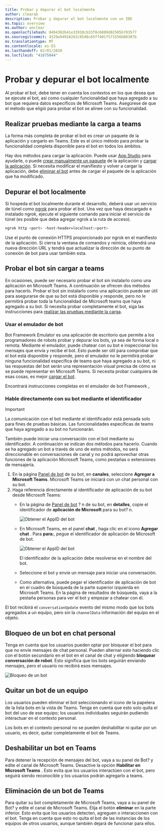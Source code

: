 ```yaml
---
title: Probar y depurar el bot localmente
author: clearab
description: Probar y depurar el bot localmente con un IDE
ms.topic: overview
ms.author: anclear
ms.openlocfilehash: 8494302b41e33910cb33f8c6889d82505b703577
ms.sourcegitcommit: 4329a94918263c85d6c65ff401f571556b80307b
ms.translationtype: MT
ms.contentlocale: es-ES
ms.lasthandoff: 02/01/2020
ms.locfileid: "41675844"
---
```

# <a name="test-and-debug-your-bot-locally"></a>Probar y depurar el bot localmente

Al probar el bot, debe tener en cuenta los contextos en los que desea que se ejecute el bot, así como cualquier funcionalidad que haya agregado a su bot que requiera datos específicos de Microsoft Teams. Asegúrese de que el método que eligió para probar el bot se alinee con su funcionalidad.

## <a name="test-by-uploading-to-teams"></a>Realizar pruebas mediante la carga a teams

La forma más completa de probar el bot es crear un paquete de la aplicación y cargarlo en Teams. Este es el único método para probar la funcionalidad completa disponible para el bot en todos los ámbitos.

Hay dos métodos para cargar la aplicación. Puede usar [App Studio](~/concepts/build-and-test/app-studio-overview.md) para ayudarle, o puede [crear manualmente un paquete](~/concepts/build-and-test/apps-package.md) de la aplicación y [cargar la aplicación](~/concepts/deploy-and-publish/apps-upload.md). Si necesita modificar el manifiesto y volver a cargar la aplicación, debe [eliminar el bot](#deleting-a-bot-from-teams) antes de cargar el paquete de la aplicación que ha modificado.

## <a name="debug-your-bot-locally"></a>Depurar el bot localmente

Si hospeda el bot localmente durante el desarrollo, deberá usar un servicio de túnel como [ngrok](https://ngrok.com/) para probar el bot. Una vez que haya descargado e instalado ngrok, ejecute el siguiente comando para iniciar el servicio de túnel (es posible que deba agregar ngrok a la ruta de acceso).

```bash
ngrok http <port> -host-header=localhost:<port>
```

Use el punto de conexión HTTPS proporcionado por ngrok en el manifiesto de la aplicación. Si cierra la ventana de comandos y reinicia, obtendrá una nueva dirección URL y tendrá que actualizar la dirección de su punto de conexión de bot para usar también esta.

## <a name="testing-your-bot-without-uploading-to-teams"></a>Probar el bot sin cargar a teams

En ocasiones, puede ser necesario probar el bot sin instalarlo como una aplicación en Microsoft Teams. A continuación se ofrecen dos métodos para hacerlo. Probar el bot sin instalarlo como una aplicación puede ser útil para asegurarse de que su bot está disponible y responde, pero no le permitirá probar toda la funcionalidad de Microsoft teams que haya agregado a su bot. Si necesita probar completamente el bot, siga las instrucciones para [realizar las pruebas mediante la carga](#test-by-uploading-to-teams).

### <a name="use-the-bot-emulator"></a>Usar el emulador de bot

Bot Framework Emulator es una aplicación de escritorio que permite a los programadores de robots probar y depurar los bots, ya sea de forma local o remota. Mediante el emulador, puede chatear con su bot e inspeccionar los mensajes que envía y recibe el bot. Esto puede ser útil para comprobar que el bot está disponible y responde, pero el emulador no le permitirá probar ninguna funcionalidad específica de teams que haya agregado a su bot, ni las respuestas del bot serán una representación visual precisa de cómo se se puede representar en Microsoft Teams. Si necesita probar cualquiera de esas cosas, es mejor [cargar el bot](#test-by-uploading-to-teams).

Encontrará instrucciones completas en el emulador de bot Framework [.](/azure/bot-service/bot-service-debug-emulator?view=azure-bot-service-4.0)

### <a name="talk-to-your-bot-directly-by-id"></a>Hable directamente con su bot mediante el identificador

>[!Important]
>La comunicación con el bot mediante el identificador está pensada solo para fines de pruebas básicas. Las funcionalidades específicas de teams que haya agregado a su bot no funcionarán.

También puede iniciar una conversación con el bot mediante su identificador. A continuación se indican dos métodos para hacerlo. Cuando se ha agregado un bot a través de uno de estos métodos, no será direccionable en conversaciones de canal y no podrá aprovechar otras funciones de la aplicación Microsoft Teams, como pestañas o extensiones de mensajería.

1. En la página [Panel de bot](https://dev.botframework.com/bots) de su bot, en **canales**, seleccione **Agregar a Microsoft Teams**. Microsoft Teams se iniciará con un chat personal con su bot.
2. Haga referencia directamente al identificador de aplicación de su bot desde Microsoft Teams:
   * En la página de [Panel de bot](https://dev.botframework.com/bots) ? n de su bot, en **detalles**, copie el identificador de **aplicación de Microsoft** para su bot? n.
  
     ![Obtener el AppID del bot](~/assets/images/bots_appid_botframework.png)
  
   * En Microsoft Teams, en el panel **chat** , haga clic en el icono **Agregar chat** . Para **para:**, pegue el identificador de aplicación de Microsoft de bot.
  
     ![Obtener el AppID del bot](~/assets/images/bots_uploading.png)

     El identificador de la aplicación debe resolverse en el nombre del bot.

   * Seleccione el bot y envíe un mensaje para iniciar una conversación.
   * Como alternativa, puede pegar el identificador de aplicación de bot en el cuadro de búsqueda de la parte superior izquierda en Microsoft Teams. En la página de resultados de búsqueda, vaya a la pestaña personas para ver el bot y empezar a chatear con él.

El bot recibirá el `conversationUpdate` evento del mismo modo que los bots agregados a un equipo, pero sin la `channelData` información del equipo en el objeto.

## <a name="blocking-a-bot-in-personal-chat"></a>Bloqueo de un bot en chat personal

Tenga en cuenta que los usuarios pueden optar por bloquear el bot para que no envíe mensajes de chat personal. Pueden alternar esto haciendo clic con el botón secundario en el bot en el canal de chat y eligiendo **bloquear conversación de robot**. Esto significa que los bots seguirán enviando mensajes, pero el usuario no recibirá esos mensajes.

![Bloqueo de un bot](~/assets/images/bots/botdisable.png)

## <a name="removing-a-bot-from-a-team"></a>Quitar un bot de un equipo

Los usuarios pueden eliminar el bot seleccionando el icono de la papelera de la lista bots en la vista de Teams. Tenga en cuenta que esto solo quita el bot del uso de ese equipo; los usuarios individuales seguirán pudiendo interactuar en el contexto personal.

Los bots en el contexto personal no se pueden deshabilitar ni quitar por un usuario, es decir, quitar completamente el bot de Teams.

## <a name="disabling-a-bot-in-teams"></a>Deshabilitar un bot en Teams

Para detener la recepción de mensajes del bot, vaya a su panel de Bot? y edite el canal de Microsoft Teams. Desactive la opción **Habilitar en Microsoft Teams** . Esto evita que los usuarios interactúen con el bot, pero seguirá siendo reconocible y los usuarios podrán agregarlo a teams.

## <a name="deleting-a-bot-from-teams"></a>Eliminación de un bot de Teams

Para quitar su bot completamente de Microsoft Teams, vaya a su panel de Bot? y edite el canal de Microsoft Teams. Elija el botón **eliminar** en la parte inferior. Esto evita que los usuarios detecten, agreguen o interaccionen con el bot. Tenga en cuenta que esto no quita el bot de las instancias de los equipos de otros usuarios, aunque también dejará de funcionar para ellos.
